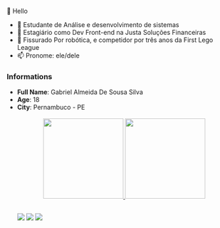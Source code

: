 👋 Hello

- 👀 Estudante de Análise e desenvolvimento de sistemas
- 💙 Estagiário como Dev Front-end na Justa Soluções Financeiras
- 💞️ Fissurado Por robótica, e competidor por três anos da First Lego League
- 📫 Pronome: ele/dele


<h3>Informations</h3>
<ul>
<li><strong>Full Name</strong>: Gabriel Almeida De Sousa Silva</li>
<li><strong>Age</strong>: 18</li>
<li><strong>City</strong>: Pernambuco - PE</li>





<span>
<img
src="https://img.shields.io/badge/HTML5-E34F26?style=for-the-badge&logo=html5&logoColor=white"
alt=""
/>
</span>
<span>
<img
src="https://img.shields.io/badge/CSS3-1572B6?style=for-the-badge&logo=css3&logoColor=white"
alt=""
/>
</span>
<span>
<img
src="https://img.shields.io/badge/JavaScript-323330?style=for-the-badge&logo=javascript&logoColor=F7DF1E"
alt=""
/>
</span>
<span>
<img
src="https://img.shields.io/badge/React-20232A?style=for-the-badge&logo=react&logoColor=61DAFB"
alt=""
/>
</span> 






<div align="center">
  <a href="https://github.com/Bi3lalmeida">
  <img height="180em" src="https://github-readme-stats.vercel.app/api?username=Bi3lalmeida&show_icons=true&theme=highcontrast&include_all_commits=true&count_private=true"/>
  <img height="180em" src="https://github-readme-stats.vercel.app/api/top-langs/?username=Bi3lalmeida&layout=compact&langs_count=7&theme=highcontrast"/>
</div>
  
  ##
  
  <div>
  <a href="https://instagram" target="_blank"><img src="https://img.shields.io/badge/-Instagram-%23E4405F?style=for-the-badge&logo=instagram&logoColor=white" target="_blank"></a>
 <a href="https://discord.gg/" target="_blank"><img src="https://img.shields.io/badge/Discord-7289DA?style=for-the-badge&logo=discord&logoColor=white" target="_blank"></a> 
  <a href = "gabriel.almeida.sousa2310@gmail.com"><img src="https://img.shields.io/badge/-Gmail-%23333?style=for-the-badge&logo=gmail&logoColor=white" target="_blank"></a>
  
